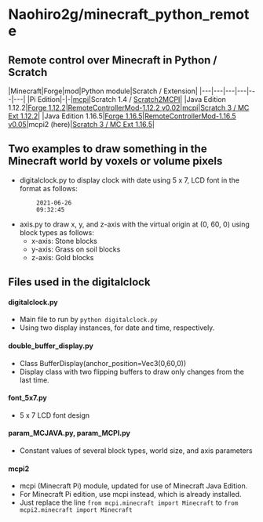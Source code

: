 # Naohiro2g/minecraft_python_remote
## Remote control over Minecraft in Python / Scratch


|Minecraft|Forge|mod|Python module|Scratch / Extension|
|---|---|---|---|---|---|
|Pi Edition|-|-|[mcpi](https://github.com/martinohanlon/mcpi)|Scratch 1.4 / [Scratch2MCPI](https://github.com/scratch2mcpi/scratch2mcpi)|
|Java Edition 1.12.2|[Forge 1.12.2](https://files.minecraftforge.net/net/minecraftforge/forge/index_1.12.2.html)|[RemoteControllerMod-1.12.2 v0.02](https://www.curseforge.com/minecraft/mc-mods/remote-controller/files/3242375)|[mcpi](https://github.com/martinohanlon/mcpi)|[Scratch 3 / MC Ext 1.12.2](https://takecx.github.io/scratch-gui/1-12-2/)|
|Java Edition 1.16.5|[Forge 1.16.5](https://files.minecraftforge.net/net/minecraftforge/forge/index_1.16.5.html)|[RemoteControllerMod-1.16.5 v0.05](https://www.curseforge.com/minecraft/mc-mods/remote-controller/files/3363255)|mcpi2 (here)|[Scratch 3 / MC Ext 1.16.5](https://takecx.github.io/scratch-gui/1-16-5/)|


## Two examples to draw something in the Minecraft world by voxels or volume pixels
 - digitalclock.py to display clock with date using 5 x 7, LCD font in the format as follows:
```
        2021-06-26
        09:32:45
```
 - axis.py to draw x, y, and z-axis with the virtual origin at (0, 60, 0) using block types as follows:
    - x-axis: Stone blocks
    - y-axis: Grass on soil blocks
    - z-axis: Gold blocks
## Files used in the digitalclock
#### digitalclock.py
 - Main file to run by ```python digitalclock.py```
 - Using two display instances, for date and time, respectively.
#### double_buffer_display.py
 - Class BufferDisplay(anchor_position=Vec3(0,60,0))
 - Display class with two flipping buffers to draw only changes from the last time.
#### font_5x7.py
 - 5 x 7 LCD font design
#### param_MCJAVA.py, param_MCPI.py
 - Constant values of several block types, world size, and axis parameters
#### mcpi2
 - mcpi (Minecraft Pi) module, updated for use of Minecraft Java Edition.
 - For Minecraft Pi edition, use mcpi instead, which is already installed.
 - Just replace the line ```from mcpi.minecraft import Minecraft``` 
 to ```from mcpi2.minecraft import Minecraft```
